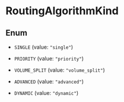 

# RoutingAlgorithmKind

## Enum


* `SINGLE` (value: `"single"`)

* `PRIORITY` (value: `"priority"`)

* `VOLUME_SPLIT` (value: `"volume_split"`)

* `ADVANCED` (value: `"advanced"`)

* `DYNAMIC` (value: `"dynamic"`)



